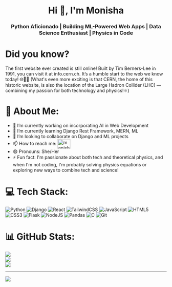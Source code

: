 <!--
**monisharavi729735/monisharavi729735** is a ✨ _special_ ✨ repository because its `README.md` (this file) appears on your GitHub profile.

Here are some ideas to get you started:

- 🔭 I’m currently working on ...
- 🌱 I’m currently learning ...
- 👯 I’m looking to collaborate on ...
- 🤔 I’m looking for help with ...
- 💬 Ask me about ...
- 📫 How to reach me: ...
- 😄 Pronouns: ...
- ⚡ Fun fact: ...
-->

<h1 align="center">Hi 👋, I'm Monisha</h1>
<h3 align="center">Python Aficionado | Building ML-Powered Web Apps | Data Science Enthusiast | Physics in Code</h3>

# Did you know?
The first website ever created is still online! Built by Tim Berners-Lee in 1991, you can visit it at info.cern.ch. It’s a humble start to the web we know today! 🌐👨‍💻 (What's even more exciting is that CERN, the home of this historic website, is also the location of the Large Hadron Collider (LHC) — combining my passion for both technology and physics!⚛️)

# 💫 About Me:
- 🔭 I’m currently working on incorporating AI in Web Development 
- 🌱 I’m currently learning Django Rest Framework, MERN, ML
- 👯 I’m looking to collaborate on Django and ML projects
- 📫 How to reach me:
  <a href="https://linkedin.com/in/monisha-r-fsc1137" target="blank"><img align="center" src="https://raw.githubusercontent.com/rahuldkjain/github-profile-readme-generator/master/src/images/icons/Social/linked-in-alt.svg" alt="monisha-r-fsc1137" height="30" width="40" /></a>
- 😄 Pronouns: She/Her
- ⚡ Fun fact:  I'm passionate about both tech and theoretical physics, and when I'm not coding, I'm probably solving physics equations or exploring new ways to combine tech and science!


# 💻 Tech Stack:
![Python](https://img.shields.io/badge/python-3670A0?style=for-the-badge&logo=python&logoColor=ffdd54) ![Django](https://img.shields.io/badge/django-%23092E20.svg?style=for-the-badge&logo=django&logoColor=white) ![React](https://img.shields.io/badge/react-%2320232a.svg?style=for-the-badge&logo=react&logoColor=%2361DAFB) ![TailwindCSS](https://img.shields.io/badge/tailwindcss-%2338B2AC.svg?style=for-the-badge&logo=tailwind-css&logoColor=white)  ![JavaScript](https://img.shields.io/badge/javascript-%23323330.svg?style=for-the-badge&logo=javascript&logoColor=%23F7DF1E) ![HTML5](https://img.shields.io/badge/html5-%23E34F26.svg?style=for-the-badge&logo=html5&logoColor=white) ![CSS3](https://img.shields.io/badge/css3-%231572B6.svg?style=for-the-badge&logo=css3&logoColor=white)  ![Flask](https://img.shields.io/badge/flask-%23000.svg?style=for-the-badge&logo=flask&logoColor=white)  ![NodeJS](https://img.shields.io/badge/node.js-6DA55F?style=for-the-badge&logo=node.js&logoColor=white) ![Pandas](https://img.shields.io/badge/pandas-%23150458.svg?style=for-the-badge&logo=pandas&logoColor=white)  ![C](https://img.shields.io/badge/c-%2300599C.svg?style=for-the-badge&logo=c&logoColor=white) ![Git](https://img.shields.io/badge/git-%23F05033.svg?style=for-the-badge&logo=git&logoColor=white)
# 📊 GitHub Stats:
![](https://github-readme-stats.vercel.app/api?username=monisharavi729735&theme=dark&hide_border=false&include_all_commits=false&count_private=false)<br/>
![](https://github-readme-streak-stats.herokuapp.com/?user=monisharavi729735&theme=dark&hide_border=false)<br/>
![](https://github-readme-stats.vercel.app/api/top-langs/?username=monisharavi729735&theme=dark&hide_border=false&include_all_commits=false&count_private=false&layout=compact)

---
[![](https://visitcount.itsvg.in/api?id=monisharavi729735&icon=0&color=0)](https://visitcount.itsvg.in)

<!-- Proudly created with GPRM ( https://gprm.itsvg.in ) -->
